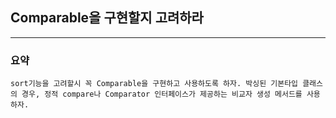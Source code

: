 ## Comparable을 구현할지 고려하라

---

### 요약

`sort기능을 고려할시 꼭 Comparable을 구현하고 사용하도록 하자.
 박싱된 기본타입 클래스의 경우, 정적 compare나 Comparator 인터페이스가
 제공하는 비교자 생성 메서드를 사용하자.
 `
